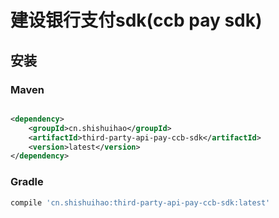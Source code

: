 # 建设银行支付sdk(ccb pay sdk)

## 安装

### Maven

```xml

<dependency>
    <groupId>cn.shishuihao</groupId>
    <artifactId>third-party-api-pay-ccb-sdk</artifactId>
    <version>latest</version>
</dependency>
```

### Gradle

```groovy
compile 'cn.shishuihao:third-party-api-pay-ccb-sdk:latest'
```
